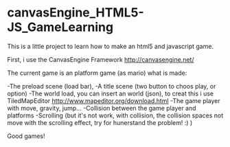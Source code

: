 canvasEngine_HTML5-JS_GameLearning
==================================

This is a little project to learn how to make an html5 and javascript game.

First, i use the CanvasEngine Framework http://canvasengine.net/

The current game is an platform game (as mario)
what is made:

-The preload scene (load bar),
-A title scene (two button to choos play, or option)
-The world load, you can insert an world (json), to creat this i use TiledMapEditor http://www.mapeditor.org/download.html
-The game player with move, gravity, jump...
-Collision between the game player and platforms
-Scrolling (but it's not work, with collision, the collision spaces not move with the scrolling effect, try for hunerstand the problem! :) )

Good games!
